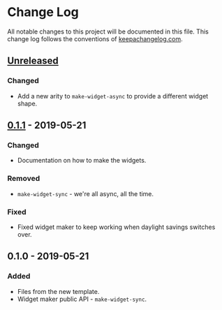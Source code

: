 # Change Log
All notable changes to this project will be documented in this file. This change log follows the conventions of [keepachangelog.com](http://keepachangelog.com/).

## [Unreleased]
### Changed
- Add a new arity to `make-widget-async` to provide a different widget shape.

## [0.1.1] - 2019-05-21
### Changed
- Documentation on how to make the widgets.

### Removed
- `make-widget-sync` - we're all async, all the time.

### Fixed
- Fixed widget maker to keep working when daylight savings switches over.

## 0.1.0 - 2019-05-21
### Added
- Files from the new template.
- Widget maker public API - `make-widget-sync`.

[Unreleased]: https://github.com/your-name/render/compare/0.1.1...HEAD
[0.1.1]: https://github.com/your-name/render/compare/0.1.0...0.1.1
